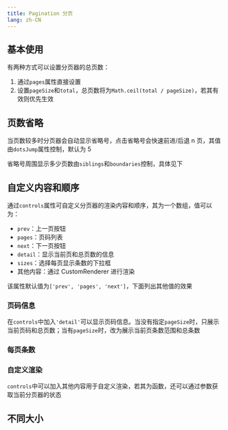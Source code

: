 ```yaml
---
title: Pagination 分页
lang: zh-CN
---
```


<CompThemePanel comp="pagination" includeContrast includeDisabled :other="{ pages: 3, current: 2 }" />

## 基本使用

有两种方式可以设置分页器的总页数：

1. 通过`pages`属性直接设置
2. 设置`pageSize`和`total`，总页数将为`Math.ceil(total / pageSize)`，若其有效则优先生效

<!-- @Code:basicUsage -->

## 页数省略

当页数较多时分页器会自动显示省略号，点击省略号会快速前进/后退 n 页，其值由`dotsJump`属性控制，默认为 5

省略号周围显示多少页数由`siblings`和`boundaries`控制，具体见下

<!-- @Code:dots -->

## 自定义内容和顺序

通过`controls`属性可自定义分页器的渲染内容和顺序，其为一个数组，值可以为：

- `prev`：上一页按钮
- `pages`：页码列表
- `next`：下一页按钮
- `detail`：显示当前页和总页数的信息
- `sizes`：选择每页显示条数的下拉框
- 其他内容：通过 CustomRenderer 进行渲染

该属性默认值为`['prev', 'pages', 'next']`，下面列出其他值的效果

### 页码信息

在`controls`中加入`'detail'`可以显示页码信息。当没有指定`pageSize`时，只展示当前页码和总页数；当有`pageSize`时，改为展示当前页条数范围和总条数

<!-- @Code:controls -->

### 每页条数

<!-- @Code:pageSizes -->

### 自定义渲染

`controls`中可以加入其他内容用于自定义渲染，若其为函数，还可以通过参数获取当前分页器的状态

<!-- @Code:custom -->

## 不同大小

<!-- @Code:differentSizes -->
